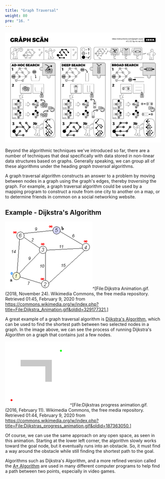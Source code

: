 ```yaml
---
title: "Graph Traversal"
weight: 80
pre: "16. "
---
```

![Graph Traversals](../../images/4/4.17.graph.png)

Beyond the algorithmic techniques we've introduced so far, there are a number of techniques that deal specifically with data stored in non-linear data structures based on graphs. Generally speaking, we can group all of these algorithms under the heading _graph traversal_ algorithms.

A graph traversal algorithm constructs an answer to a problem by moving between nodes in a graph using the graph's edges, thereby _traversing_ the graph. For example, a graph traversal algorithm could be used by a mapping program to construct a route from one city to another on a map, or to determine friends in common on a social networking website. 

## Example - Dijkstra's Algorithm

![Dijkstra's Algorithm on a Graph](../../images/4/4.17.dijkstra1.gif)^[File:Dijkstra Animation.gif. (2018, November 24). Wikimedia Commons, the free media repository. Retrieved 01:45, February 9, 2020 from https://commons.wikimedia.org/w/index.php?title=File:Dijkstra_Animation.gif&oldid=329177321.]

A great example of a graph traversal algorithm is [Dijkstra's Algorithm](https://en.wikipedia.org/wiki/Dijkstra%27s_algorithm), which can be used to find the shortest path between two selected nodes in a graph. In the image above, we can see the process of running Dijkstra's Algorithm on a graph that contains just a few nodes.

![Dijkstra's Algorithm in a Plane](../../images/4/4.17.dijkstra.gif)^[File:Dijkstras progress animation.gif. (2016, February 11). Wikimedia Commons, the free media repository. Retrieved 01:44, February 9, 2020 from https://commons.wikimedia.org/w/index.php?title=File:Dijkstras_progress_animation.gif&oldid=187363050.]

Of course, we can use the same approach on any open space, as seen in this animation. Starting at the lower left corner, the algorithm slowly works toward the goal node, but it eventually runs into an obstacle. So, it must find a way around the obstacle while still finding the shortest path to the goal.

Algorithms such as Dijkstra's Algorithm, and a more refined version called the [A* Algorithm](https://en.wikipedia.org/wiki/A*_search_algorithm) are used in many different computer programs to help find a path between two points, especially in video games. 
